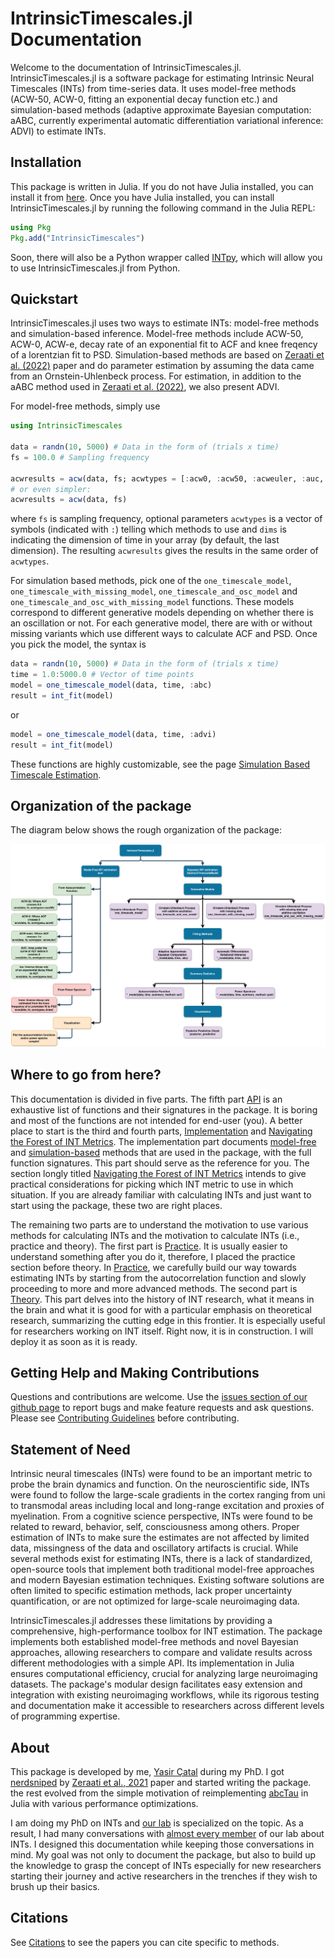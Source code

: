 # IntrinsicTimescales.jl Documentation

Welcome to the documentation of IntrinsicTimescales.jl. IntrinsicTimescales.jl is a software package for estimating Intrinsic Neural Timescales (INTs) from time-series data. It uses model-free methods (ACW-50, ACW-0, fitting an exponential decay function etc.) and simulation-based methods (adaptive approximate Bayesian computation: aABC, currently experimental automatic differentiation variational inference: ADVI) to estimate INTs.

## Installation

This package is written in Julia. If you do not have Julia installed, you can install it from [here](https://julialang.org/downloads/). Once you have Julia installed, you can install IntrinsicTimescales.jl by running the following command in the Julia REPL:

```julia
using Pkg
Pkg.add("IntrinsicTimescales")
```
Soon, there will also be a Python wrapper called [INTpy](https://github.com/duodenum96/INTpy), which will allow you to use IntrinsicTimescales.jl from Python. 

## Quickstart

IntrinsicTimescales.jl uses two ways to estimate INTs: model-free methods and simulation-based inference. Model-free methods include ACW-50, ACW-0, ACW-e, decay rate of an exponential fit to ACF and knee freqency of a lorentzian fit to PSD. Simulation-based methods are based on [Zeraati et al. (2022)](https://www.nature.com/articles/s43588-022-00214-3) paper and do parameter estimation by assuming the data came from an Ornstein-Uhlenbeck process. For estimation, in addition to the aABC method used in [Zeraati et al. (2022)](https://www.nature.com/articles/s43588-022-00214-3), we also present ADVI. 

For model-free methods, simply use 

```julia
using IntrinsicTimescales

data = randn(10, 5000) # Data in the form of (trials x time) 
fs = 100.0 # Sampling frequency

acwresults = acw(data, fs; acwtypes = [:acw0, :acw50, :acweuler, :auc, :tau, :knee], dims=ndims(data))
# or even simpler:
acwresults = acw(data, fs)
```

where `fs` is sampling frequency, optional parameters `acwtypes` is a vector of 
symbols (indicated with `:`) telling which methods to use and `dims` is indicating the dimension of time in your array (by default, the last dimension). The resulting `acwresults` gives the results in the same order of `acwtypes`. 

For simulation based methods, pick one of the `one_timescale_model`, `one_timescale_with_missing_model`, `one_timescale_and_osc_model` and `one_timescale_and_osc_with_missing_model` functions. These models correspond to different generative models depending on whether there is an oscillation or not. For each generative model, there are with or without missing variants which use different ways to calculate ACF and PSD. Once you pick the model, the syntax is 

```julia
data = randn(10, 5000) # Data in the form of (trials x time)
time = 1.0:5000.0 # Vector of time points
model = one_timescale_model(data, time, :abc)
result = int_fit(model)
```

or 

```julia
model = one_timescale_model(data, time, :advi)
result = int_fit(model)
```

These functions are highly customizable, see the page [Simulation Based Timescale Estimation](simbasedinference.md). 

## Organization of the package

The diagram below shows the rough organization of the package:

![](assets/diagram.svg)

## Where to go from here?

This documentation is divided in five parts. The fifth part [API](index.md) is an exhaustive list of functions and their signatures in the package. It is boring and most of the functions are not intended for end-user (you). A better place to start is the third and fourth parts, [Implementation](acw.md) and [Navigating the Forest of INT Metrics](tutorial/tutorial_1_acw.md). The implementation part documents [model-free](acw.md) and [simulation-based](simbasedinference.md) methods that are used in the package, with the full function signatures. This part should serve as the reference for you. The section longly titled [Navigating the Forest of INT Metrics](tutorial/tutorial_1_acw.md) intends to give practical considerations for picking which INT metric to use in which situation. If you are already familiar with calculating INTs and just want to start using the package, these two are right places. 

The remaining two parts are to understand the motivation to use various methods for calculating INTs and the motivation to calculate INTs (i.e., practice and theory). The first part is [Practice](practice/practice_intro.md). It is usually easier to understand something after you do it, therefore, I placed the practice section before theory. In [Practice](practice/practice_intro.md), we carefully build our way towards estimating INTs by starting from the autocorrelation function and slowly proceeding to more and more advanced methods. The second part is [Theory](theory/theory.md). This part delves into the history of INT research, what it means in the brain and what it is good for with a particular emphasis on theoretical research, summarizing the cutting edge in this frontier. It is especially useful for researchers working on INT itself. Right now, it is in construction. I will deploy it as soon as it is ready. 

## Getting Help and Making Contributions

Questions and contributions are welcome. Use the [issues section of our github page](https://github.com/duodenum96/IntrinsicTimescales.jl/issues) to report bugs and make feature requests and ask questions. Please see [Contributing Guidelines](contributing.md) before contributing. 

## Statement of Need

Intrinsic neural timescales (INTs) were found to be an important metric to probe the brain dynamics and function. On the neuroscientific side, INTs were found to follow the large-scale gradients in the cortex ranging from uni to transmodal areas including local and long-range excitation and proxies of myelination. From a cognitive science perspective, INTs were found to be related to reward, behavior, self, consciousness among others. Proper estimation of INTs to make sure the estimates are not affected by limited data, missingness of the data and oscillatory artifacts is crucial. While several methods exist for estimating INTs, there is a lack of standardized, open-source tools that implement both traditional model-free approaches and modern Bayesian estimation techniques. Existing software solutions are often limited to specific estimation methods, lack proper uncertainty quantification, or are not optimized for large-scale neuroimaging data.

IntrinsicTimescales.jl addresses these limitations by providing a comprehensive, high-performance toolbox for INT estimation. The package implements both established model-free methods and novel Bayesian approaches, allowing researchers to compare and validate results across different methodologies with a simple API. Its implementation in Julia ensures computational efficiency, crucial for analyzing large neuroimaging datasets. The package's modular design facilitates easy extension and integration with existing neuroimaging workflows, while its rigorous testing and documentation make it accessible to researchers across different levels of programming expertise.

## About

This package is developed by me, [Yasir Çatal](https://github.com/duodenum96) during my PhD. I got [nerdsniped](https://xkcd.com/356/) by [Zeraati et al., 2021](https://www.nature.com/articles/s43588-022-00214-3) paper and started writing the package. the rest evolved from the simple motivation of reimplementing [abcTau](https://github.com/roxana-zeraati/abcTau) in Julia with various performance optimizations. 

I am doing my PhD on INTs and [our lab](https://www.georgnorthoff.com) is specialized on the topic. As a result, I had many conversations with [almost every member](https://www.georgnorthoff.com/researchers) of our lab about INTs. I designed this documentation while keeping those conversations in mind. My goal was not only to document the package, but also to build up the knowledge to grasp the concept of INTs especially for new researchers starting their journey and active researchers in the trenches if they wish to brush up their basics. 

## Citations

See [Citations](citations.md) to see the papers you can cite specific to methods. 
